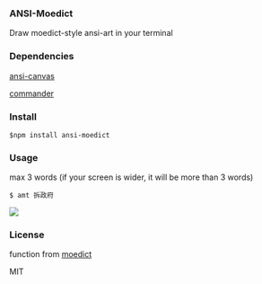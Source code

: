 ### ANSI-Moedict

Draw moedict-style ansi-art in your terminal

### Dependencies

[ansi-canvas](https://github.com/TooTallNate/ansi-canvas)

[commander](https://npmjs.org/package/commander)

### Install

```
$npm install ansi-moedict
```

### Usage

max 3 words (if your screen is wider, it will be more than 3 words)
```
$ amt 拆政府
```
![](http://imgur.com/3QvJ0LK.png)

### License
function from [moedict](https://github.com/audreyt/moedict-webkit)

MIT